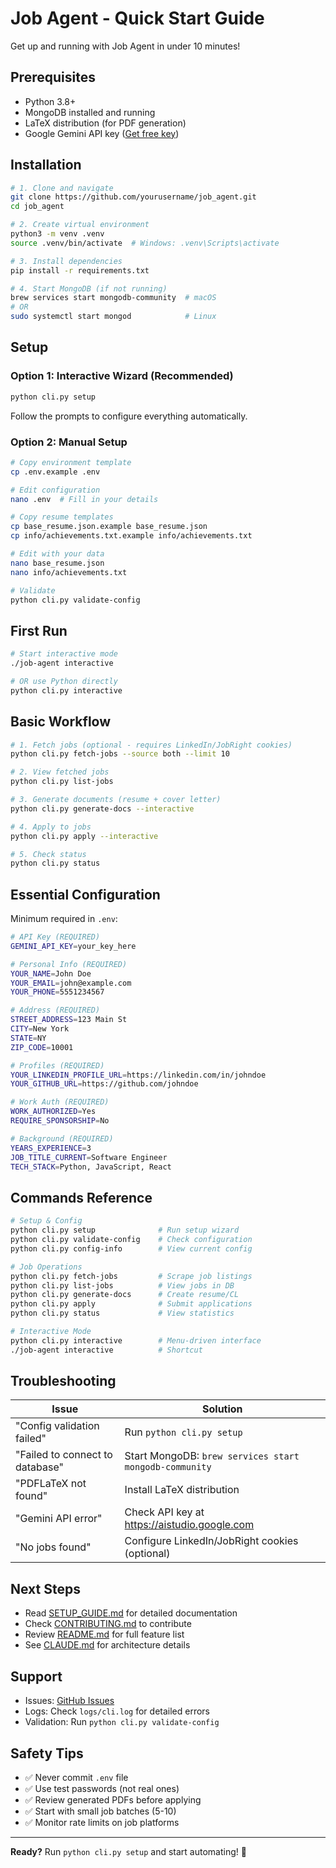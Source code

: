 # Job Agent - Quick Start Guide

Get up and running with Job Agent in under 10 minutes!

## Prerequisites

- Python 3.8+
- MongoDB installed and running
- LaTeX distribution (for PDF generation)
- Google Gemini API key ([Get free key](https://aistudio.google.com/app/apikey))

## Installation

```bash
# 1. Clone and navigate
git clone https://github.com/yourusername/job_agent.git
cd job_agent

# 2. Create virtual environment
python3 -m venv .venv
source .venv/bin/activate  # Windows: .venv\Scripts\activate

# 3. Install dependencies
pip install -r requirements.txt

# 4. Start MongoDB (if not running)
brew services start mongodb-community  # macOS
# OR
sudo systemctl start mongod            # Linux
```

## Setup

### Option 1: Interactive Wizard (Recommended)

```bash
python cli.py setup
```

Follow the prompts to configure everything automatically.

### Option 2: Manual Setup

```bash
# Copy environment template
cp .env.example .env

# Edit configuration
nano .env  # Fill in your details

# Copy resume templates
cp base_resume.json.example base_resume.json
cp info/achievements.txt.example info/achievements.txt

# Edit with your data
nano base_resume.json
nano info/achievements.txt

# Validate
python cli.py validate-config
```

## First Run

```bash
# Start interactive mode
./job-agent interactive

# OR use Python directly
python cli.py interactive
```

## Basic Workflow

```bash
# 1. Fetch jobs (optional - requires LinkedIn/JobRight cookies)
python cli.py fetch-jobs --source both --limit 10

# 2. View fetched jobs
python cli.py list-jobs

# 3. Generate documents (resume + cover letter)
python cli.py generate-docs --interactive

# 4. Apply to jobs
python cli.py apply --interactive

# 5. Check status
python cli.py status
```

## Essential Configuration

Minimum required in `.env`:

```bash
# API Key (REQUIRED)
GEMINI_API_KEY=your_key_here

# Personal Info (REQUIRED)
YOUR_NAME=John Doe
YOUR_EMAIL=john@example.com
YOUR_PHONE=5551234567

# Address (REQUIRED)
STREET_ADDRESS=123 Main St
CITY=New York
STATE=NY
ZIP_CODE=10001

# Profiles (REQUIRED)
YOUR_LINKEDIN_PROFILE_URL=https://linkedin.com/in/johndoe
YOUR_GITHUB_URL=https://github.com/johndoe

# Work Auth (REQUIRED)
WORK_AUTHORIZED=Yes
REQUIRE_SPONSORSHIP=No

# Background (REQUIRED)
YEARS_EXPERIENCE=3
JOB_TITLE_CURRENT=Software Engineer
TECH_STACK=Python, JavaScript, React
```

## Commands Reference

```bash
# Setup & Config
python cli.py setup              # Run setup wizard
python cli.py validate-config    # Check configuration
python cli.py config-info        # View current config

# Job Operations
python cli.py fetch-jobs         # Scrape job listings
python cli.py list-jobs          # View jobs in DB
python cli.py generate-docs      # Create resume/CL
python cli.py apply              # Submit applications
python cli.py status             # View statistics

# Interactive Mode
python cli.py interactive        # Menu-driven interface
./job-agent interactive          # Shortcut
```

## Troubleshooting

| Issue | Solution |
|-------|----------|
| "Config validation failed" | Run `python cli.py setup` |
| "Failed to connect to database" | Start MongoDB: `brew services start mongodb-community` |
| "PDFLaTeX not found" | Install LaTeX distribution |
| "Gemini API error" | Check API key at https://aistudio.google.com |
| "No jobs found" | Configure LinkedIn/JobRight cookies (optional) |

## Next Steps

- Read [SETUP_GUIDE.md](SETUP_GUIDE.md) for detailed documentation
- Check [CONTRIBUTING.md](CONTRIBUTING.md) to contribute
- Review [README.md](README.md) for full feature list
- See [CLAUDE.md](CLAUDE.md) for architecture details

## Support

- Issues: [GitHub Issues](https://github.com/yourusername/job_agent/issues)
- Logs: Check `logs/cli.log` for detailed errors
- Validation: Run `python cli.py validate-config`

## Safety Tips

- ✅ Never commit `.env` file
- ✅ Use test passwords (not real ones)
- ✅ Review generated PDFs before applying
- ✅ Start with small job batches (5-10)
- ✅ Monitor rate limits on job platforms

---

**Ready?** Run `python cli.py setup` and start automating! 🚀
